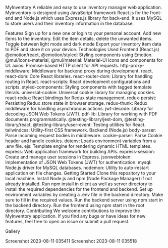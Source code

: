 MyInventory
A reliable and easy to use inventory manager web application. Myinventory is designed using JavaScript framework React.js for the front-end and Node.js which uses Express.js library for back-end. It uses MySQL to store users and their inventory information in the database.

Features
Sign up for a new one or login to your personal account.
Add new items to the inventory.
Edit the item details; delete the unwanted items.
Toggle between light mode and dark mode
Export your inventory item data to PDF and store it on your device.
Technologies Used
Frontend (React.js)
@emotion/react, @emotion/styled: Styling components using Emotion.
@mui/icons-material, @mui/material: Material-UI icons and components for UI.
axios: Promise-based HTTP client for API requests.
http-proxy-middleware: Middleware for backend proxy during development.
react, react-dom: Core React libraries.
react-router-dom: Library for handling routing in React.
react-scripts: React development configurations and scripts.
styled-components: Styling components with tagged template literals.
universal-cookie: Universal cookie library for managing cookies.
react-redux: React bindings for Redux state management.
redux-persist: Persisting Redux store state in browser storage.
redux-thunk: Redux middleware for handling asynchronous actions.
jwt-decode: Library for decoding JSON Web Tokens (JWT).
pdf-lib: Library for working with PDF documents programmatically.
@testing-library/jest-dom, @testing-library/react, @testing-library/user-event: Testing utilities for React.
tailwindcss: Utility-first CSS framework.
Backend (Node.js)
body-parser: Parse incoming request bodies in middleware.
cookie-parser: Parse Cookie header and handle cookies.
dotenv: Loads environment variables from a .env file.
ejs: Template engine for rendering dynamic HTML templates.
express: Web application framework for building APIs.
express-session: Create and manage user sessions in Express.
jsonwebtoken: Implementation of JSON Web Tokens (JWT) for authentication.
mysql: Node.js driver for MySQL databases.
nodemon: Utility to auto-restart application on file changes.
Getting Started
Clone this repository to your local machine.
Install Node.js and npm (Node Package Manager) if not already installed.
Run npm install in client as well as server directory to install the required dependencies for the frontend and backend.
Set up environment variables by creating a .env file in the backend directory. Make sure to fill in the required values.
Run the backend server using npm start in the backend directory.
Run the frontend using npm start in the root directory.
Contributing
We welcome contributions to improve the MyInventory application. If you find any bugs or have ideas for new features, feel free to open an issue or submit a pull request.

Gallery

Screenshot 2023-08-11 035411
Screenshot 2023-08-11 035518
